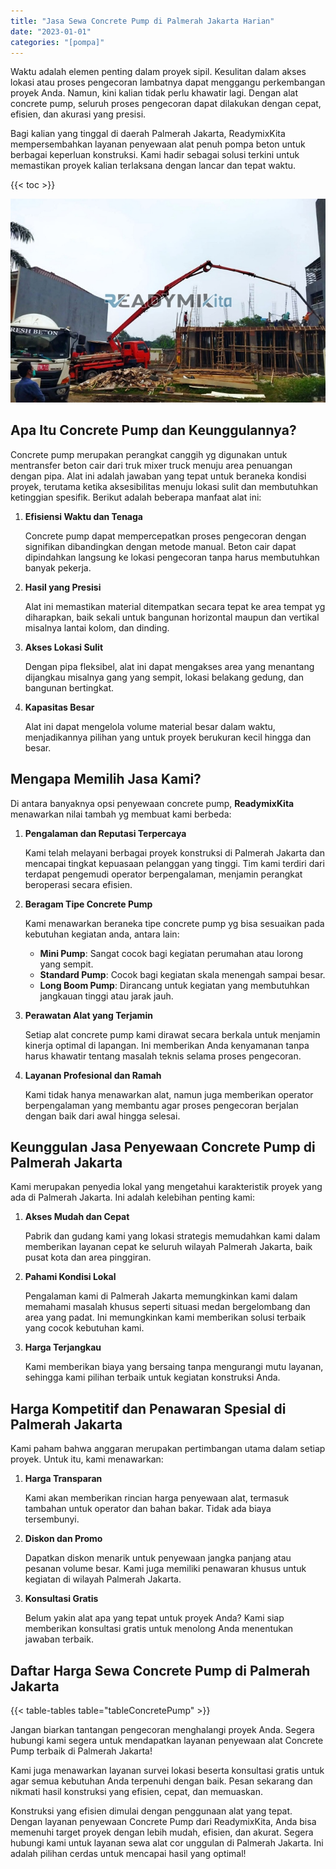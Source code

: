```yaml
---
title: "Jasa Sewa Concrete Pump di Palmerah Jakarta Harian"
date: "2023-01-01"
categories: "[pompa]"
---
```


Waktu adalah elemen penting dalam proyek sipil. Kesulitan dalam akses lokasi atau proses pengecoran lambatnya dapat menggangu perkembangan proyek Anda. Namun, kini kalian tidak perlu khawatir lagi. Dengan alat concrete pump, seluruh proses pengecoran dapat dilakukan dengan cepat, efisien, dan akurasi yang presisi.

Bagi kalian yang tinggal di daerah Palmerah Jakarta, ReadymixKita mempersembahkan layanan penyewaan alat penuh pompa beton untuk berbagai keperluan konstruksi. Kami hadir sebagai solusi terkini untuk memastikan proyek kalian terlaksana dengan lancar dan tepat waktu.

{{< toc >}}

![Jasa Sewa Concrete Pump di Palmerah Jakarta Harian](/images/pompa/sewa-pompa-16.jpg)

## Apa Itu Concrete Pump dan Keunggulannya?

Concrete pump merupakan perangkat canggih yg digunakan untuk mentransfer beton cair dari truk mixer truck menuju area penuangan dengan pipa. Alat ini adalah jawaban yang tepat untuk beraneka kondisi proyek, terutama ketika aksesibilitas menuju lokasi sulit dan membutuhkan ketinggian spesifik. Berikut adalah beberapa manfaat alat ini:

1. **Efisiensi Waktu dan Tenaga**

   Concrete pump dapat mempercepatkan proses pengecoran dengan signifikan dibandingkan dengan metode manual. Beton cair dapat dipindahkan langsung ke lokasi pengecoran tanpa harus membutuhkan banyak pekerja.

2. **Hasil yang Presisi**

   Alat ini memastikan material ditempatkan secara tepat ke area tempat yg diharapkan, baik sekali untuk bangunan horizontal maupun dan vertikal misalnya lantai kolom, dan dinding.

3. **Akses Lokasi Sulit**

   Dengan pipa fleksibel, alat ini dapat mengakses area yang menantang dijangkau misalnya gang yang sempit, lokasi belakang gedung, dan bangunan bertingkat.

4. **Kapasitas Besar**

   Alat ini dapat mengelola volume material besar dalam waktu, menjadikannya pilihan yang untuk proyek berukuran kecil hingga dan besar.

## Mengapa Memilih Jasa Kami?

Di antara banyaknya opsi penyewaan concrete pump, **ReadymixKita** menawarkan nilai tambah yg membuat kami berbeda:

1. **Pengalaman dan Reputasi Terpercaya**

   Kami telah melayani berbagai proyek konstruksi di Palmerah Jakarta dan mencapai tingkat kepuasaan pelanggan yang tinggi. Tim kami terdiri dari terdapat pengemudi operator berpengalaman, menjamin perangkat beroperasi secara efisien.

2. **Beragam Tipe Concrete Pump**

   Kami menawarkan beraneka tipe concrete pump yg bisa sesuaikan pada kebutuhan kegiatan anda, antara lain:
   - **Mini Pump**: Sangat cocok bagi kegiatan perumahan atau lorong yang sempit.
   - **Standard Pump**: Cocok bagi kegiatan skala menengah sampai besar.
   - **Long Boom Pump**: Dirancang untuk kegiatan yang membutuhkan jangkauan tinggi atau jarak jauh.

3. **Perawatan Alat yang Terjamin**

   Setiap alat concrete pump kami dirawat secara berkala untuk menjamin kinerja optimal di lapangan. Ini memberikan Anda kenyamanan tanpa harus khawatir tentang masalah teknis selama proses pengecoran.

4. **Layanan Profesional dan Ramah**

   Kami tidak hanya menawarkan alat, namun juga memberikan operator berpengalaman yang membantu agar proses pengecoran berjalan dengan baik dari awal hingga selesai.

## Keunggulan Jasa Penyewaan Concrete Pump di Palmerah Jakarta

Kami merupakan penyedia lokal yang mengetahui karakteristik proyek yang ada di Palmerah Jakarta. Ini adalah kelebihan penting kami:

1. **Akses Mudah dan Cepat**

   Pabrik dan gudang kami yang lokasi strategis memudahkan kami dalam memberikan layanan cepat ke seluruh wilayah Palmerah Jakarta, baik pusat kota dan area pinggiran.

2. **Pahami Kondisi Lokal**

   Pengalaman kami di Palmerah Jakarta memungkinkan kami dalam memahami masalah khusus seperti situasi medan bergelombang dan area yang padat. Ini memungkinkan kami memberikan solusi terbaik yang cocok kebutuhan kami.

3. **Harga Terjangkau**

   Kami memberikan biaya yang bersaing tanpa mengurangi mutu layanan, sehingga kami pilihan terbaik untuk kegiatan konstruksi Anda.

## Harga Kompetitif dan Penawaran Spesial di Palmerah Jakarta

Kami paham bahwa anggaran merupakan pertimbangan utama dalam setiap proyek. Untuk itu, kami menawarkan:

1. **Harga Transparan**

   Kami akan memberikan rincian harga penyewaan alat, termasuk tambahan untuk operator dan bahan bakar. Tidak ada biaya tersembunyi.

2. **Diskon dan Promo**

   Dapatkan diskon menarik untuk penyewaan jangka panjang atau pesanan volume besar. Kami juga memiliki penawaran khusus untuk kegiatan di wilayah Palmerah Jakarta.

3. **Konsultasi Gratis**

   Belum yakin alat apa yang tepat untuk proyek Anda? Kami siap memberikan konsultasi gratis untuk menolong Anda menentukan jawaban terbaik.

## Daftar Harga Sewa Concrete Pump di Palmerah Jakarta

{{< table-tables table="tableConcretePump" >}}

Jangan biarkan tantangan pengecoran menghalangi proyek Anda. Segera hubungi kami segera untuk mendapatkan layanan penyewaan alat Concrete Pump terbaik di Palmerah Jakarta!

Kami juga menawarkan layanan survei lokasi beserta konsultasi gratis untuk agar semua kebutuhan Anda terpenuhi dengan baik. Pesan sekarang dan nikmati hasil konstruksi yang efisien, cepat, dan memuaskan.

Konstruksi yang efisien dimulai dengan penggunaan alat yang tepat. Dengan layanan penyewaan Concrete Pump dari ReadymixKita, Anda bisa memenuhi target proyek dengan lebih mudah, efisien, dan akurat. Segera hubungi kami untuk layanan sewa alat cor unggulan di Palmerah Jakarta. Ini adalah pilihan cerdas untuk mencapai hasil yang optimal!